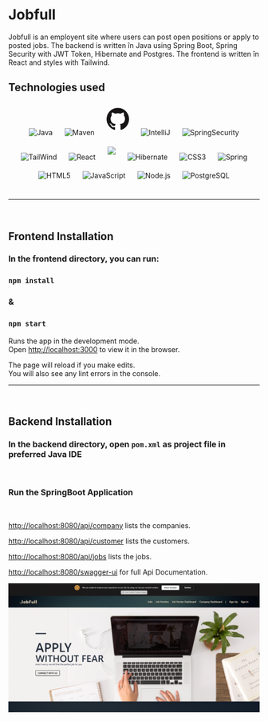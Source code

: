 # Jobfull

Jobfull is an employent site where users can post open positions or apply to posted jobs. The backend is written în Java using Spring Boot, Spring Security with JWT Token, Hibernate and Postgres. The frontend is written în React and styles with Tailwind.

## Technologies used

<div align="center">

<img style="margin: 10px" src="https://img.icons8.com/color/48/000000/java-coffee-cup-logo.png" alt="Java" height="45"/>

<img style="margin: 10px" src="https://i0.wp.com/www.vexevsolutions.com/wp-content/uploads/2018/10/maven-logo-black-on-white.png?ssl=1" alt="Maven" height="45"/>

<img style="margin: 10px" src="https://raw.githubusercontent.com/github/explore/78df643247d429f6cc873026c0622819ad797942/topics/github/github.png" alt="Java" height="45"/>

<img style="margin: 10px" src="https://upload.wikimedia.org/wikipedia/commons/thumb/9/9c/IntelliJ_IDEA_Icon.svg/1200px-IntelliJ_IDEA_Icon.svg.png" alt="IntelliJ" height="45"/>

<img style="margin: 10px" src="https://howtodoinjava.com/wp-content/uploads/2016/07/Spring-Security-logo.png" alt="SpringSecurity" height="45"/>

<img style="margin: 10px" src="https://miro.medium.com/max/800/1*mUISLg4ghf6QYT_f1-cnlg.png" alt="TailWind" height="45"/>

<img style="margin: 10px" src="https://upload.wikimedia.org/wikipedia/commons/thumb/a/a7/React-icon.svg/1280px-React-icon.svg.png" alt="React" height="45"/>

<img style="margin: 10px" src="https://images.prismic.io/launchdarkly/ZWQ2YzRhNTItYzg4Ny00NjA0LWI0NzItZWI5Mzg5ZDc3NDIy_visualstudio_code-card.png?auto=compress%2Cformat&rect=0%2C0%2C480%2C240&w=2000&h=1000" height="45"/>

<img style="margin: 10px" src="https://3.bp.blogspot.com/-9S6PlDjJx2g/V6W-29_hjkI/AAAAAAAAAF4/L-LkN7VDAEseVNdmzp8prn9FM-LS_TaQwCPcB/s1600/hibernate.png" alt="Hibernate" height="45"/>
<img style="margin: 10px" src="https://img.icons8.com/color/48/000000/css3.png" alt="CSS3" height="45" />
<img style="margin: 10px" src="https://du0ulnyus7r80.cloudfront.net/wp-content/uploads/2020/02/spring-boot-logo-png-4-transparent.png" alt="Spring" height="45" />
<img style="margin: 10px" src="https://img.icons8.com/nolan/64/html-5.png" alt="HTML5" height="45" />
<img style="margin: 10px" src="https://img.icons8.com/color/48/000000/javascript.png" alt="JavaScript" height="45" />
<img style="margin: 10px" src="https://img.icons8.com/color/48/000000/nodejs.png" alt="Node.js" height="45" />
<img style="margin: 10px" src="https://img.icons8.com/color/48/000000/postgreesql.png" alt="PostgreSQL" height="45" />

## </div>
<hr><br>

## Frontend Installation

### In the frontend directory, you can run:


### `npm install` 

### & 
### `npm start`

Runs the app in the development mode.\
Open [http://localhost:3000](http://localhost:3000) to view it in the browser.

The page will reload if you make edits.\
You will also see any lint errors in the console.
<hr><br>

## Backend Installation

### In the backend directory, open `pom.xml` as project file in preferred Java IDE

<br>

### Run the SpringBoot Application

<br>

[http://localhost:8080/api/company](http://localhost:8080/api/company) lists the companies.

[http://localhost:8080/api/customer](http://localhost:8080/api/customer) lists the customers.

[http://localhost:8080/api/jobs](http://localhost:8080/api/jobs) lists the jobs.

[http://localhost:8080/swagger-ui](http://localhost:8080/swagger-ui) for full Api Documentation.

![Jobfull](https://github.com/Dana-Mst/JobFull/blob/main/121506196-2da22d00-c9ec-11eb-898f-a72df3cee6f4.png)


